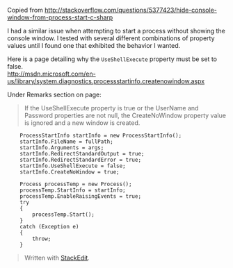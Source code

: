 Copied from http://stackoverflow.com/questions/5377423/hide-console-window-from-process-start-c-sharp
<!-- language-all: c# -->

I had a similar issue when attempting to start a process without showing the console window.  I tested with several different combinations of property values until I found one that exhibited the behavior I wanted.  

Here is a page detailing why the `UseShellExecute` property must be set to false.  
 http://msdn.microsoft.com/en-us/library/system.diagnostics.processstartinfo.createnowindow.aspx 

Under Remarks section on page:

> If the UseShellExecute property is true or the UserName and
> Password properties are not null, the CreateNoWindow property
> value is ignored and a new window is created.

```
    ProcessStartInfo startInfo = new ProcessStartInfo();
    startInfo.FileName = fullPath;
    startInfo.Arguments = args;
    startInfo.RedirectStandardOutput = true;
    startInfo.RedirectStandardError = true;
    startInfo.UseShellExecute = false;
    startInfo.CreateNoWindow = true;

    Process processTemp = new Process();
    processTemp.StartInfo = startInfo;
    processTemp.EnableRaisingEvents = true;
    try
    {
        processTemp.Start();
    }
    catch (Exception e)
    {
        throw;
    }
```
> Written with [StackEdit](https://stackedit.io/).
